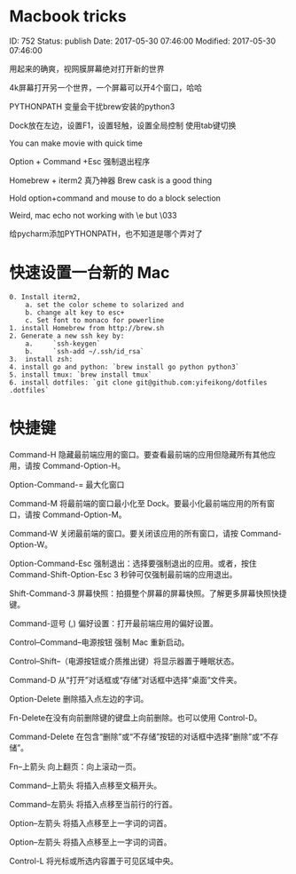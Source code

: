 # Macbook tricks


ID: 752
Status: publish
Date: 2017-05-30 07:46:00
Modified: 2017-05-30 07:46:00


用起来的确爽，视网膜屏幕绝对打开新的世界

4k屏幕打开另一个世界，一个屏幕可以开4个窗口，哈哈

PYTHONPATH 变量会干扰brew安装的python3

Dock放在左边，设置F1，设置轻触，设置全局控制 使用tab键切换

You can make movie with quick time

Option + Command +Esc 强制退出程序

Homebrew + iterm2 真乃神器
Brew cask is a good thing 

Hold option+command and mouse to do a block selection

Weird, mac echo not working with \e but \033

给pycharm添加PYTHONPATH，也不知道是哪个弄对了

# 快速设置一台新的 Mac

	0. Install iterm2, 
		a. set the color scheme to solarized and 
		b. change alt key to esc+
		c. Set font to monaco for powerline
	1. install Homebrew from http://brew.sh
	2. Generate a new ssh key by:
		a.     `ssh-keygen`
		b.     `ssh-add ~/.ssh/id_rsa`
	3.  install zsh: 
	4. install go and python: `brew install go python python3`
	5. install tmux: `brew install tmux`
	6. install dotfiles: `git clone git@github.com:yifeikong/dotfiles .dotfiles`


# 快捷键


Command-H 隐藏最前端应用的窗口。要查看最前端的应用但隐藏所有其他应用，请按 Command-Option-H。

Option-Command-= 最大化窗口

Command-M 将最前端的窗口最小化至 Dock。要最小化最前端应用的所有窗口，请按 Command-Option-M。

Command-W 关闭最前端的窗口。要关闭该应用的所有窗口，请按 Command-Option-W。

Option-Command-Esc 强制退出：选择要强制退出的应用。或者，按住 Command-Shift-Option-Esc 3 秒钟可仅强制最前端的应用退出。

Shift-Command-3 屏幕快照：拍摄整个屏幕的屏幕快照。了解更多屏幕快照快捷键。

Command-逗号 (,) 偏好设置：打开最前端应用的偏好设置。

Control–Command–电源按钮 强制 Mac 重新启动。

Control–Shift–（电源按钮或介质推出键）将显示器置于睡眠状态。

Command-D 从“打开”对话框或“存储”对话框中选择“桌面”文件夹。

Option-Delete 删除插入点左边的字词。

Fn-Delete在没有向前删除键的键盘上向前删除。也可以使用 Control-D。

Command-Delete 在包含“删除”或“不存储”按钮的对话框中选择“删除”或“不存储”。

Fn–上箭头 向上翻页：向上滚动一页。 

Command–上箭头 将插入点移至文稿开头。

Command–左箭头 将插入点移至当前行的行首。

Option–左箭头 将插入点移至上一字词的词首。

Option–左箭头 将插入点移至上一字词的词首。

Control-L 将光标或所选内容置于可见区域中央。